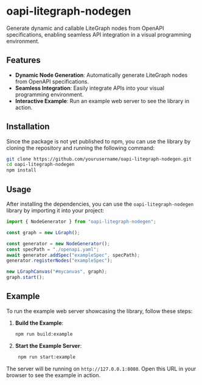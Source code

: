 # oapi-litegraph-nodegen

Generate dynamic and callable LiteGraph nodes from OpenAPI specifications, enabling seamless API integration in a visual programming environment.

## Features

- **Dynamic Node Generation**: Automatically generate LiteGraph nodes from OpenAPI specifications.
- **Seamless Integration**: Easily integrate APIs into your visual programming environment.
- **Interactive Example**: Run an example web server to see the library in action.

## Installation

Since the package is not yet published to npm, you can use the library by cloning the repository and running the following command:

```bash
git clone https://github.com/yourusername/oapi-litegraph-nodegen.git
cd oapi-litegraph-nodegen
npm install
```

## Usage

After installing the dependencies, you can use the `oapi-litegraph-nodegen` library by importing it into your project:

```javascript
import { NodeGenerator } from "oapi-litegraph-nodegen";

const graph = new LGraph();

const generator = new NodeGenerator();
const specPath = "./openapi.yaml";
await generator.addSpec("exampleSpec", specPath);
generator.registerNodes("exampleSpec");

new LGraphCanvas("#mycanvas", graph);
graph.start();
```

## Example

To run the example web server showcasing the library, follow these steps:

1. **Build the Example**:

   ```bash
   npm run build:example
   ```

2. **Start the Example Server**:

   ```bash
    npm run start:example
   ```

The server will be running on `http://127.0.0.1:8080`. Open this URL in your browser to see the example in action.
